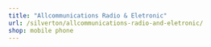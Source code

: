 ```yaml
---
title: "Allcommunications Radio & Eletronic"
url: /silverton/allcommunications-radio-and-eletronic/
shop: mobile phone
---
```

